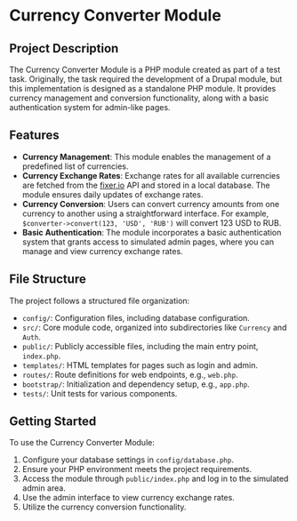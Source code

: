 # Currency Converter Module

## Project Description

The Currency Converter Module is a PHP module created as part of a test task.
Originally, the task required the development of a Drupal module, but this implementation is designed as a standalone PHP module.
It provides currency management and conversion functionality, along with a basic authentication system for admin-like pages.

## Features

- **Currency Management**: This module enables the management of a predefined list of currencies.
- **Currency Exchange Rates**: Exchange rates for all available currencies are fetched from the [fixer.io](http://fixer.io/) API and stored in a local database.
The module ensures daily updates of exchange rates.
- **Currency Conversion**: Users can convert currency amounts from one currency to another using a straightforward interface.
For example, `$converter->convert(123, 'USD', 'RUB')` will convert 123 USD to RUB.
- **Basic Authentication**: The module incorporates a basic authentication system that grants access to simulated admin pages, where you can manage and view currency exchange rates.

## File Structure

The project follows a structured file organization:

- `config/`: Configuration files, including database configuration.
- `src/`: Core module code, organized into subdirectories like `Currency` and `Auth`.
- `public/`: Publicly accessible files, including the main entry point, `index.php`.
- `templates/`: HTML templates for pages such as login and admin.
- `routes/`: Route definitions for web endpoints, e.g., `web.php`.
- `bootstrap/`: Initialization and dependency setup, e.g., `app.php`.
- `tests/`: Unit tests for various components.

## Getting Started

To use the Currency Converter Module:

1. Configure your database settings in `config/database.php`.
2. Ensure your PHP environment meets the project requirements.
3. Access the module through `public/index.php` and log in to the simulated admin area.
4. Use the admin interface to view currency exchange rates.
5. Utilize the currency conversion functionality.